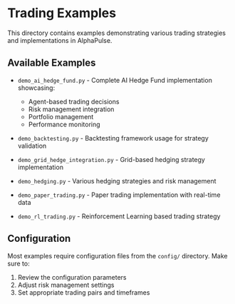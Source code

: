 # Trading Examples

This directory contains examples demonstrating various trading strategies and implementations in AlphaPulse.

## Available Examples

- `demo_ai_hedge_fund.py` - Complete AI Hedge Fund implementation showcasing:
  - Agent-based trading decisions
  - Risk management integration
  - Portfolio management
  - Performance monitoring

- `demo_backtesting.py` - Backtesting framework usage for strategy validation
- `demo_grid_hedge_integration.py` - Grid-based hedging strategy implementation
- `demo_hedging.py` - Various hedging strategies and risk management
- `demo_paper_trading.py` - Paper trading implementation with real-time data
- `demo_rl_trading.py` - Reinforcement Learning based trading strategy

## Configuration

Most examples require configuration files from the `config/` directory. Make sure to:
1. Review the configuration parameters
2. Adjust risk management settings
3. Set appropriate trading pairs and timeframes